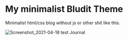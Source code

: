 # My minimalist Bludit Theme

Minimalist html/css blog without js or other shit like this.

![Screenshot_2021-04-18 test Journal](https://user-images.githubusercontent.com/60814449/115152270-be096480-a070-11eb-9339-8d407bff038f.png)
